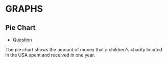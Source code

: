 # GRAPHS

## Pie Chart

- Question

The pie chart shows the amount of money that a children's charity located in the USA spent and received in one year.

